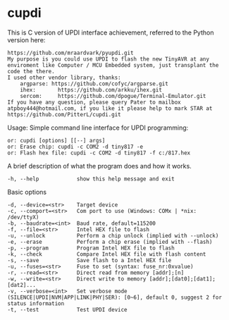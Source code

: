 # cupdi

This is C version of UPDI interface achievement, referred to the Python version here:


    https://github.com/mraardvark/pyupdi.git
    My purpose is you could use UPDI to flash the new TinyAVR at any enviroment like Computer / MCU Embedded system, just transplant the code the there.
    I used other vendor library, thanks:
        argparse: https://github.com/cofyc/argparse.git
        ihex:       https://github.com/arkku/ihex.git
        sercom:     https://github.com/dpogue/Terminal-Emulator.git
    If you have any question, please query Pater to mailbox atpboy444@hotmail.com, if you like it please help to mark STAR at https://github.com/PitterL/cupdi.git



Usage: Simple command line interface for UPDI programming:

    or: cupdi [options] [[--] args]
    or: Erase chip: cupdi -c COM2 -d tiny817 -e
    or: Flash hex file: cupdi -c COM2 -d tiny817 -f c:/817.hex



A brief description of what the program does and how it works.

    -h, --help            show this help message and exit
Basic options

    -d, --device=<str>    Target device
    -c, --comport=<str>   Com port to use (Windows: COMx | *nix: /dev/ttyX)
    -b, --baudrate=<int>  Baud rate, default=115200
    -f, --file=<str>      Intel HEX file to flash
    -u, --unlock          Perform a chip unlock (implied with --unlock)
    -e, --erase           Perform a chip erase (implied with --flash)
    -p, --program         Program Intel HEX file to flash
    -k, --check           Compare Intel HEX file with flash content
    -s, --save            Save flash to a Intel HEX file
    -u, --fuses=<str>     Fuse to set (syntax: fuse_nr:0xvalue)
    -r, --read=<str>      Direct read from memory [addr];[n]
    -w, --write=<str>     Direct write to memory [addr];[dat0];[dat1];[dat2]...
    -v, --verbose=<int>   Set verbose mode (SILENCE|UPDI|NVM|APP|LINK|PHY|SER): [0~6], default 0, suggest 2 for status information
    -t, --test            Test UPDI device
    
  
